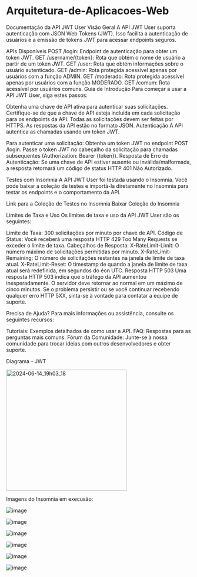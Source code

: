 # Arquitetura-de-Aplicacoes-Web

Documentação da API JWT User
Visão Geral
A API JWT User suporta autenticação com JSON Web Tokens (JWT). Isso facilita a autenticação de usuários e a emissão de tokens JWT para acessar endpoints seguros.

APIs Disponíveis
POST /login: Endpoint de autenticação para obter um token JWT.
GET /username/{token}: Rota que obtém o nome de usuário a partir de um token JWT.
GET /user: Rota que obtém informações sobre o usuário autenticado.
GET /admin: Rota protegida acessível apenas por usuários com a função ADMIN.
GET /moderado: Rota protegida acessível apenas por usuários com a função MODERADO.
GET /comum: Rota acessível por usuários comuns.
Guia de Introdução
Para começar a usar a API JWT User, siga estes passos:

Obtenha uma chave de API ativa para autenticar suas solicitações.
Certifique-se de que a chave de API esteja incluída em cada solicitação para os endpoints da API.
Todas as solicitações devem ser feitas por HTTPS.
As respostas da API estão no formato JSON.
Autenticação
A API autentica as chamadas usando um token JWT.

Para autenticar uma solicitação:
Obtenha um token JWT no endpoint POST /login.
Passe o token JWT no cabeçalho da solicitação para chamadas subsequentes (Authorization: Bearer {token}).
Resposta de Erro de Autenticação:
Se uma chave de API estiver ausente ou inválida/malformada, a resposta retornará um código de status HTTP 401 Não Autorizado.

Testes com Insomnia
A API JWT User foi testada usando o Insomnia. Você pode baixar a coleção de testes e importá-la diretamente no Insomnia para testar os endpoints e o comportamento da API.

Link para a Coleção de Testes no Insomnia
Baixar Coleção do Insomnia

Limites de Taxa e Uso
Os limites de taxa e uso da API JWT User são os seguintes:

Limite de Taxa: 300 solicitações por minuto por chave de API.
Código de Status: Você receberá uma resposta HTTP 429 Too Many Requests se exceder o limite de taxa.
Cabeçalhos de Resposta:
X-RateLimit-Limit: O número máximo de solicitações permitidas por minuto.
X-RateLimit-Remaining: O número de solicitações restantes na janela de limite de taxa atual.
X-RateLimit-Reset: O timestamp de quando a janela de limite de taxa atual será redefinida, em segundos do éon UTC.
Resposta HTTP 503
Uma resposta HTTP 503 indica que o tráfego da API aumentou inesperadamente. O servidor deve retornar ao normal em um máximo de cinco minutos. Se o problema persistir ou se você continuar recebendo qualquer erro HTTP 5XX, sinta-se à vontade para contatar a equipe de suporte.

Precisa de Ajuda?
Para mais informações ou assistência, consulte os seguintes recursos:

Tutoriais: Exemplos detalhados de como usar a API.
FAQ: Respostas para as perguntas mais comuns.
Fórum da Comunidade: Junte-se à nossa comunidade para trocar ideias com outros desenvolvedores e obter suporte.

Diagrama - JWT

<img width="328" alt="2024-06-14_19h03_18" src="https://github.com/jadebrandao/Arquitetura-de-Aplicacoes-Web/assets/108814737/ece95c54-a4fa-4e08-9127-3d193eb46e27">

Imagens do Insomnia em execusão: 

![image](https://github.com/jadebrandao/Arquitetura-de-Aplicacoes-Web/assets/108814737/07b1d97d-230d-49c1-bf4a-e9da8fc25a8c)

![image](https://github.com/jadebrandao/Arquitetura-de-Aplicacoes-Web/assets/108814737/078c25d7-1c76-41b0-aa7b-e1132eb417c8)

![image](https://github.com/jadebrandao/Arquitetura-de-Aplicacoes-Web/assets/108814737/152b3dbc-c977-4a26-8d59-413901ff0f3a)

![image](https://github.com/jadebrandao/Arquitetura-de-Aplicacoes-Web/assets/108814737/2aa6aa81-9dcc-4c8d-844c-6da8b8122e75)

![image](https://github.com/jadebrandao/Arquitetura-de-Aplicacoes-Web/assets/108814737/9ecca62d-890d-4b13-96a8-f2a7e4b4b2f4)

![image](https://github.com/jadebrandao/Arquitetura-de-Aplicacoes-Web/assets/108814737/4b1720c7-5bda-49a6-a95c-b3f848a1edeb)






